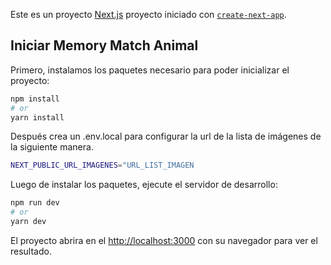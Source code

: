 Este es un proyecto [Next.js](https://nextjs.org/) proyecto iniciado con [`create-next-app`](https://github.com/vercel/next.js/tree/canary/packages/create-next-app).

## Iniciar Memory Match Animal

Primero, instalamos los paquetes necesario para poder inicializar el proyecto:

```bash
npm install
# or
yarn install
```

Después crea un .env.local para configurar la url de la lista de imágenes de la siguiente manera.
```bash
NEXT_PUBLIC_URL_IMAGENES="URL_LIST_IMAGEN
```

Luego de instalar los paquetes, ejecute el servidor de desarrollo:

```bash
npm run dev
# or
yarn dev
```

El proyecto abrira en el  [http://localhost:3000](http://localhost:3000) con su navegador para ver el resultado.

